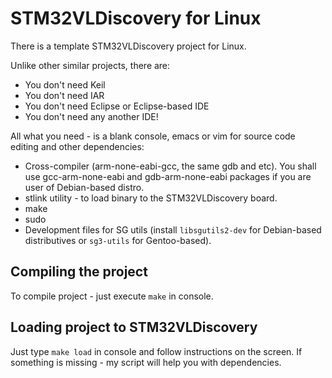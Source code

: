 # STM32VLDiscovery for Linux

There is a template STM32VLDiscovery project for Linux.

Unlike other similar projects, there are:

* You don't need Keil
* You don't need IAR
* You don't need Eclipse or Eclipse-based IDE
* You don't need any another IDE!

All what you need - is a blank console, emacs or vim for source code editing and other dependencies:

* Cross-compiler (arm-none-eabi-gcc, the same gdb and etc). You shall use gcc-arm-none-eabi and gdb-arm-none-eabi packages if you are user of Debian-based distro.
* stlink utility - to load binary to the STM32VLDiscovery board.
* make
* sudo
* Development files for SG utils (install ``libsgutils2-dev`` for Debian-based distributives or ``sg3-utils`` for Gentoo-based).

## Compiling the project

To compile project - just execute ``make`` in console.

## Loading project to STM32VLDiscovery

Just type ``make load`` in console and follow instructions on the screen. If something is missing - my script will help you with dependencies.

